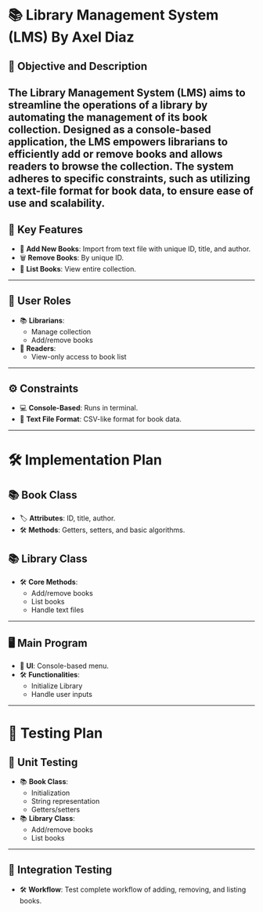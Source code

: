# 📚 Library Management System (LMS) By Axel Diaz

## 🎯 Objective and Description
The Library Management System (LMS) aims to streamline the operations of a library by automating the management of its book collection. Designed as a console-based application, the LMS empowers librarians to efficiently add or remove books and allows readers to browse the collection. The system adheres to specific constraints, such as utilizing a text-file format for book data, to ensure ease of use and scalability.
---
## 🌟 Key Features

- 📖 **Add New Books**: Import from text file with unique ID, title, and author.
- 🗑️ **Remove Books**: By unique ID.
- 📑 **List Books**: View entire collection.

---

## 👥 User Roles

- 📚 **Librarians**: 
  - Manage collection
  - Add/remove books
- 📖 **Readers**: 
  - View-only access to book list

---

## ⚙️ Constraints

- 💻 **Console-Based**: Runs in terminal.
- 📄 **Text File Format**: CSV-like format for book data.

---

# 🛠️ Implementation Plan

## 📚 Book Class

- 🏷️ **Attributes**: ID, title, author.
- 🛠️ **Methods**: Getters, setters, and basic algorithms.

## 📚 Library Class

- 🛠️ **Core Methods**: 
  - Add/remove books
  - List books
  - Handle text files

---

## 🖥️ Main Program

- 🎨 **UI**: Console-based menu.
- 🛠️ **Functionalities**: 
  - Initialize Library
  - Handle user inputs

---

# 🧪 Testing Plan

## 📝 Unit Testing

- 📚 **Book Class**: 
  - Initialization
  - String representation
  - Getters/setters
- 📚 **Library Class**: 
  - Add/remove books
  - List books

---

## 🔄 Integration Testing

- 🛠️ **Workflow**: Test complete workflow of adding, removing, and listing books.

